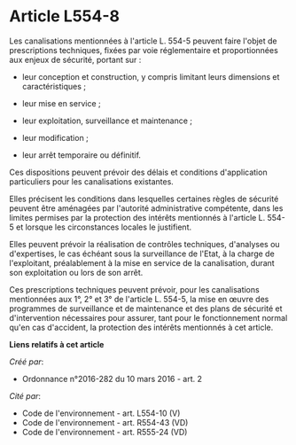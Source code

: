 # Article L554-8

Les canalisations mentionnées à l'article L. 554-5 peuvent faire l'objet de prescriptions techniques, fixées par voie
réglementaire et proportionnées aux enjeux de sécurité, portant sur : 

- leur conception et construction, y compris limitant leurs dimensions et caractéristiques ; 

- leur mise en service ; 

- leur exploitation, surveillance et maintenance ; 

- leur modification ; 

- leur arrêt temporaire ou définitif. 

Ces dispositions peuvent prévoir des délais et conditions d'application particuliers pour les canalisations existantes. 

Elles précisent les conditions dans lesquelles certaines règles de sécurité peuvent être aménagées par l'autorité
administrative compétente, dans les limites permises par la protection des intérêts mentionnés à l'article L. 554-5 et
lorsque les circonstances locales le justifient. 

Elles peuvent prévoir la réalisation de contrôles techniques, d'analyses ou d'expertises, le cas échéant sous la surveillance
de l'Etat, à la charge de l'exploitant, préalablement à la mise en service de la canalisation, durant son exploitation ou
lors de son arrêt. 

Ces prescriptions techniques peuvent prévoir, pour les canalisations mentionnées aux 1°, 2° et 3° de l'article L. 554-5, la
mise en œuvre des programmes de surveillance et de maintenance et des plans de sécurité et d'intervention nécessaires pour
assurer, tant pour le fonctionnement normal qu'en cas d'accident, la protection des intérêts mentionnés à cet article.

**Liens relatifs à cet article**

_Créé par_:

  - Ordonnance n°2016-282 du 10 mars 2016 - art. 2

_Cité par_:

  - Code de l'environnement - art. L554-10 (V)
  - Code de l'environnement - art. R554-43 (VD)
  - Code de l'environnement - art. R555-24 (VD)
